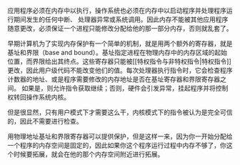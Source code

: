 应用程序必须在内存中以执行，操作系统也必须在内存中以启动程序并处理程序运行期间发生的任何中断、 处理器异常或系统调用。因此内存不能被其他应用程序随意更改，必须保证一个进程只能修改分配给他的那一部分内存，否则就乱套了。

早期计算机为了实现内存保护有一个简单的机制，就是用两个额外的寄存器，就是基址和界限（base and bound）。基址指定进程在物理内存中的内存区域的起始位置，而界限给出其终点。这些寄存器只能被[[特权指令与非特权指令|特权指令]]更改，因此用户级代码不能改变他们的值。每次处理器执行指令时，它会检查程序计数器的地址、或是程序需要修改的内存地址是否在基址寄存器和界限寄存器之间。 如果是，则允许指令获取继续；否则，硬件会引发异常，挂起程序并将控制权转回操作系统内核。

但是很显然，只有用户模式下才需要这么干，内核模式下的指令被认为是完全可信的，因此不需要进行检查。

用物理地址基址和界限寄存器可以提供保护，但是这样一来，因为你一开始分配给一个程序的内存空间是固定的，因此如果你这个程序运行过程中内存不够了，你这个时候要拓展，就会在他的那个内存空间附近进行拓展。
